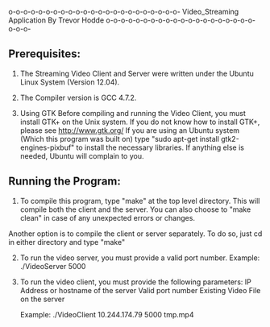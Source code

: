 o-o-o-o-o-o-o-o-o-o-o-o-o-o-o-o-o-o-o-o-o-o-o-
	Video_Streaming Application
		By Trevor Hodde
o-o-o-o-o-o-o-o-o-o-o-o-o-o-o-o-o-o-o-o-o-o-o-

Prerequisites:
--------------
1. The Streaming Video Client and Server were written under the Ubuntu Linux System (Version 12.04).

2. The Compiler version is GCC 4.7.2.

3. Using GTK
   Before compiling and running the Video Client, you must install GTK+ on the Unix system.
   If you do not know how to install GTK+, please see http://www.gtk.org/
   If you are using an Ubuntu system (Which this program was built on) type "sudo apt-get install gtk2-engines-pixbuf" to install the necessary libraries.
   If anything else is needed, Ubuntu will complain to you.

Running the Program:
--------------------
1. To compile this program, type "make" at the top level directory. This will compile both the client and the server. 
  You can also choose to "make clean" in case of any unexpected errors or changes.

  Another option is to compile the client or server separately. To do so, just cd in either directory and type "make"

2. To run the video server, you must provide a valid port number.
	Example: ./VideoServer 5000

3. To run the video client, you must provide the following parameters:
	IP Address or hostname of the server
	Valid port number
	Existing Video File on the server

	Example: ./VideoClient 10.244.174.79 5000 tmp.mp4
